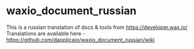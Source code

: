# waxio_document_russian
This is a russian translation of docs & tools from https://developer.wax.io/
Translations are available here - https://github.com/dapplicaio/waxio_document_russian/wiki
